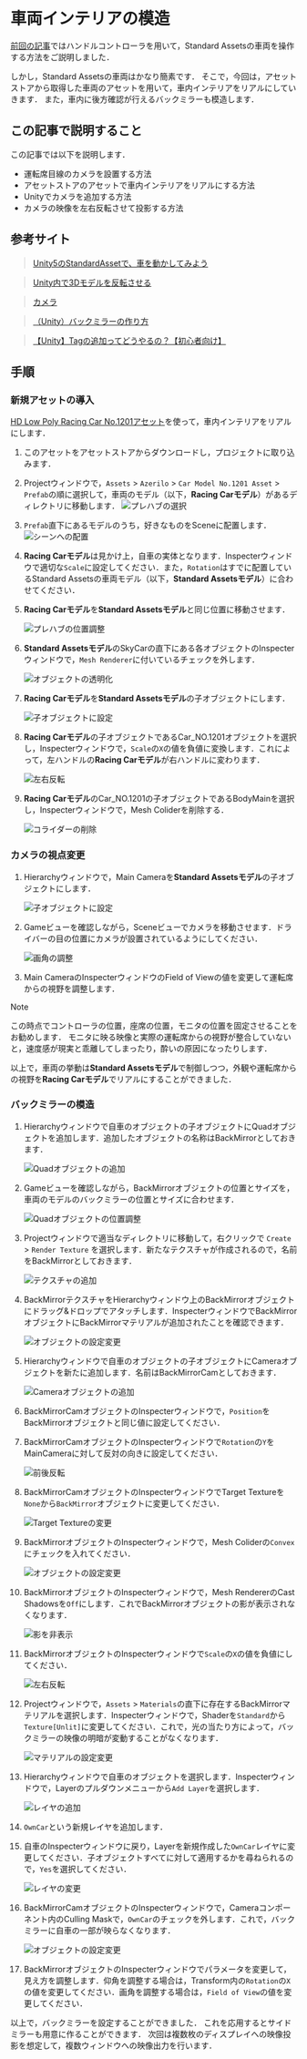 # 車両インテリアの模造

[前回の記事](./2_1.md)ではハンドルコントローラを用いて，Standard Assetsの車両を操作する方法をご説明しました．

しかし，Standard Assetsの車両はかなり簡素です．
そこで，今回は，アセットストアから取得した車両のアセットを用いて，車内インテリアをリアルにしていきます．
また，車内に後方確認が行えるバックミラーも模造します．

## この記事で説明すること
この記事では以下を説明します．
- 運転席目線のカメラを設置する方法
- アセットストアのアセットで車内インテリアをリアルにする方法
- Unityでカメラを追加する方法
- カメラの映像を左右反転させて投影する方法


## 参考サイト

> [Unity5のStandardAssetで、車を動かしてみよう](https://hajimete-program.com/blog/2016/07/06/unity5%E3%81%AEstandardasset%E3%81%A7%E3%80%81%E8%BB%8A%E3%82%92%E5%8B%95%E3%81%8B%E3%81%97%E3%81%A6%E3%81%BF%E3%82%88%E3%81%86/)

> [Unity内で3Dモデルを反転させる](https://bluebirdofoz.hatenablog.com/entry/2023/09/30/234345)

>[カメラ](https://docs.unity3d.com/ja/2018.4/Manual/class-Camera.html)

> [（Unity）バックミラーの作り方](https://mono-pro.net/archives/6092)

> [【Unity】Tagの追加ってどうやるの？【初心者向け】](https://tech.pjin.jp/blog/2018/04/10/unity_tag_create/)

## 手順
### 新規アセットの導入

[HD Low Poly Racing Car No.1201アセット](https://assetstore.unity.com/packages/3d/vehicles/land/hd-low-poly-racing-car-no-1201-118603)を使って，車内インテリアをリアルにします．

1. このアセットをアセットストアからダウンロードし，プロジェクトに取り込みます．
1. Projectウィンドウで，`Assets` > `Azerilo` > `Car Model No.1201 Asset` > `Prefab`の順に選択して，車両のモデル（以下，**Racing Carモデル**）があるディレクトリに移動します．
    ![プレハブの選択](./figures/2_2/2_2_1.png)

1. `Prefab`直下にあるモデルのうち，好きなものをSceneに配置します．
    ![シーンへの配置](./figures/2_2/2_2_2.png)

1. **Racing Carモデル**は見かけ上，自車の実体となります．Inspecterウィンドウで適切な`Scale`に設定してください．また，`Rotation`はすでに配置しているStandard Assetsの車両モデル（以下，**Standard Assetsモデル**）に合わせてください．
1. **Racing Carモデル**を**Standard Assetsモデル**と同じ位置に移動させます．

    ![プレハブの位置調整](./figures/2_2/2_2_3.png)

1. **Standard Assetsモデル**のSkyCarの直下にある各オブジェクトのInspecterウィンドウで，`Mesh Renderer`に付いているチェックを外します．
    
    ![オブジェクトの透明化](./figures/2_2/2_2_4.png)

1. **Racing Carモデル**を**Standard Assetsモデル**の子オブジェクトにします．

    ![子オブジェクトに設定](./figures/2_2/2_2_5.png)

1. **Racing Carモデル**の子オブジェクトであるCar_NO.1201オブジェクトを選択し，Inspecterウィンドウで，`Scale`の`X`の値を負値に変換します．これによって，左ハンドルの**Racing Carモデル**が右ハンドルに変わります．
    
    ![左右反転](./figures/2_2/2_2_6.png)

1. **Racing Carモデル**のCar_NO.1201の子オブジェクトであるBodyMainを選択し，Inspecterウィンドウで，Mesh Coliderを削除する．

    ![コライダーの削除](./figures/2_2/2_2_7.png)

### カメラの視点変更

1. Hierarchyウィンドウで，Main Cameraを**Standard Assetsモデル**の子オブジェクトにします．
    
    ![子オブジェクトに設定](./figures/2_2/2_2_8.png)

1. Gameビューを確認しながら，Sceneビューでカメラを移動させます．ドライバーの目の位置にカメラが設置されているようにしてください．

    ![画角の調整](./figures/2_2/2_2_9.png)
    
1. Main CameraのInspecterウィンドウのField of Viewの値を変更して運転席からの視野を調整します．

> [!NOTE]
> この時点でコントローラの位置，座席の位置，モニタの位置を固定させることをお勧めします．
> モニタに映る映像と実際の運転席からの視野が整合していないと，速度感が現実と乖離してしまったり，酔いの原因になったりします．

以上で，車両の挙動は**Standard Assetsモデル**で制御しつつ，外観や運転席からの視野を**Racing Carモデル**でリアルにすることができました．

### バックミラーの模造

1. Hierarchyウィンドウで自車のオブジェクトの子オブジェクトにQuadオブジェクトを追加します．追加したオブジェクトの名称はBackMirrorとしておきます．
    
    ![Quadオブジェクトの追加](./figures/2_2/2_2_10.png)

2. Gameビューを確認しながら，BackMirrorオブジェクトの位置とサイズを，車両のモデルのバックミラーの位置とサイズに合わせます．
    
    ![Quadオブジェクトの位置調整](./figures/2_2/2_2_11.png)

3. Projectウィンドウで適当なディレクトリに移動して，右クリックで `Create` > `Render Texture` を選択します．新たなテクスチャが作成されるので，名前をBackMirrorとしておきます．
    
    ![テクスチャの追加](./figures/2_2/2_2_12.png)
    
4. BackMirrorテクスチャをHierarchyウィンドウ上のBackMirrorオブジェクトにドラッグ&ドロップでアタッチします．InspecterウィンドウでBackMirrorオブジェクトにBackMirrorマテリアルが追加されたことを確認できます．
    
    ![オブジェクトの設定変更](./figures/2_2/2_2_13.png)
    
5. Hierarchyウィンドウで自車のオブジェクトの子オブジェクトにCameraオブジェクトを新たに追加します．名前はBackMirrorCamとしておきます．
    
    ![Cameraオブジェクトの追加](./figures/2_2/2_2_14.png)
    
6. BackMirrorCamオブジェクトのInspecterウィンドウで，`Position`をBackMirrorオブジェクトと同じ値に設定してください．    
7. BackMirrorCamオブジェクトのInspecterウィンドウで`Rotation`の`Y`をMainCameraに対して反対の向きに設定してください．

    ![前後反転](./figures/2_2/2_2_15.png)

8. BackMirrorCamオブジェクトのInspecterウィンドウでTarget Textureを`None`から`BackMirror`オブジェクトに変更してください．

    ![Target Textureの変更](./figures/2_2/2_2_16.png)

8. BackMirrorオブジェクトのInspecterウィンドウで，Mesh Coliderの`Convex`にチェックを入れてください．
    
    ![オブジェクトの設定変更](./figures/2_2/2_2_17.png)
    
10. BackMirrorオブジェクトのInspecterウィンドウで，Mesh RendererのCast Shadowsを`Off`にします．これでBackMirrorオブジェクトの影が表示されなくなります．
    
    ![影を非表示](./figures/2_2/2_2_18.png)
    
11. BackMirrorオブジェクトのInspecterウィンドウで`Scale`の`X`の値を負値にしてください．

    ![左右反転](./figures/2_2/2_2_19.png)

12. Projectウィンドウで，`Assets` > `Materials`の直下に存在するBackMirrorマテリアルを選択します．Inspecterウィンドウで，Shaderを`Standard`から`Texture[Unlit]`に変更してください．これで，光の当たり方によって，バックミラーの映像の明暗が変動することがなくなります．
    
    ![マテリアルの設定変更](./figures/2_2/2_2_20.png)
    
13. Hierarchyウィンドウで自車のオブジェクトを選択します．Inspecterウィンドウで，Layerのプルダウンメニューから`Add Layer`を選択します．
    
    ![レイヤの追加](./figures/2_2/2_2_21.png)
    
14. `OwnCar`という新規レイヤを追加します．
15. 自車のInspecterウィンドウに戻り，Layerを新規作成した`OwnCar`レイヤに変更してください．子オブジェクトすべてに対して適用するかを尋ねられるので，`Yes`を選択してください．
    
    ![レイヤの変更](./figures/2_2/2_2_21.png)

17. BackMirrorCamオブジェクトのInspecterウィンドウで，Cameraコンポーネント内のCulling Maskで，`OwnCar`のチェックを外します．これで，バックミラーに自車の一部が映らなくなります．

    ![オブジェクトの設定変更](./figures/2_2/2_2_23.png)

17. BackMirrorオブジェクトのInspecterウィンドウでパラメータを変更して，見え方を調整します．仰角を調整する場合は，Transform内の`Rotation`の`X`の値を変更してください．画角を調整する場合は，`Field of View`の値を変更してください．

以上で，バックミラーを設定することができました．
これを応用するとサイドミラーも用意に作ることができます．
次回は複数枚のディスプレイへの映像投影を想定して，複数ウィンドウへの映像出力を行います．
